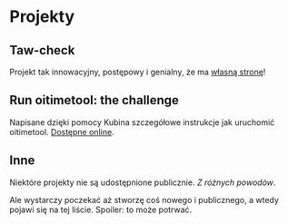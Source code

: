 <div lang="pl">

# Projekty

## Taw-check

Projekt tak innowacyjny, postępowy i genialny, że ma [własną stronę](taw-check.md)!

## Run oitimetool: the challenge

Napisane dzięki pomocy Kubina szczegółowe instrukcje jak uruchomić oitimetool. [Dostępne online](https://aleshkev.github.io/oitimetool-challenge/).

## Inne

Niektóre projekty nie są udostępnione publicznie. *Z różnych powodów*.

Ale wystarczy poczekać aż stworzę coś nowego i publicznego, a wtedy pojawi się na tej liście. Spoiler: to może potrwać.
